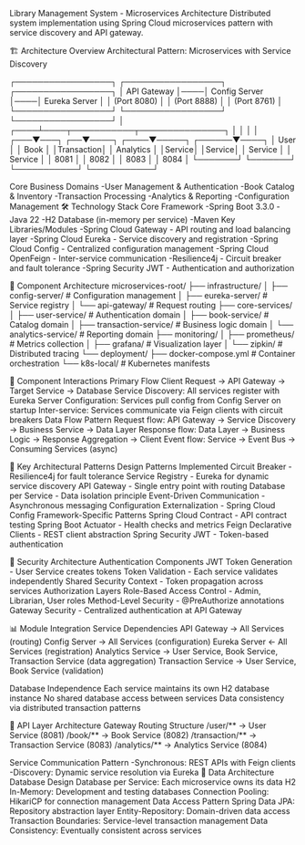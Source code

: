 Library Management System - Microservices Architecture
Distributed system implementation using Spring Cloud microservices pattern with service discovery and API gateway.

🏗️ Architecture Overview
Architectural Pattern: Microservices with Service Discovery

┌─────────────────┐    ┌─────────────────┐    ┌─────────────────┐
│   API Gateway   │────│  Config Server  │────│  Eureka Server  │
│    (Port 8080)  │    │   (Port 8888)   │    │   (Port 8761)   │
└─────────────────┘    └─────────────────┘    └─────────────────┘
         │
    ┌────┴────┬───────────┬───────────────┐
    │         │           │               │
┌───▼───┐ ┌──▼────┐ ┌────▼─────┐ ┌──────▼────┐
│ User  │ │ Book  │ │Transaction│ │ Analytics │
│Service│ │Service│ │ Service   │ │  Service  │
│ 8081  │ │ 8082  │ │   8083    │ │   8084    │
└───────┘ └───────┘ └───────────┘ └───────────┘


Core Business Domains
  -User Management & Authentication
  -Book Catalog & Inventory
  -Transaction Processing
  -Analytics & Reporting
  -Configuration Management
🛠️ Technology Stack
Core Framework
  -Spring Boot 3.3.0
  -Java 22
  -H2 Database (in-memory per service)
  -Maven
Key Libraries/Modules
  -Spring Cloud Gateway - API routing and load balancing layer
  -Spring Cloud Eureka - Service discovery and registration
  -Spring Cloud Config - Centralized configuration management
  -Spring Cloud OpenFeign - Inter-service communication
  -Resilience4j - Circuit breaker and fault tolerance
  -Spring Security JWT - Authentication and authorization

📁 Component Architecture
    microservices-root/
    ├── infrastructure/
    │   ├── config-server/     # Configuration management
    │   ├── eureka-server/     # Service registry
    │   └── api-gateway/       # Request routing
    ├── core-services/
    │   ├── user-service/      # Authentication domain
    │   ├── book-service/      # Catalog domain
    │   ├── transaction-service/  # Business logic domain
    │   └── analytics-service/ # Reporting domain
    ├── monitoring/
    │   ├── prometheus/        # Metrics collection
    │   ├── grafana/          # Visualization layer
    │   └── zipkin/           # Distributed tracing
    └── deployment/
        ├── docker-compose.yml # Container orchestration
        └── k8s-local/        # Kubernetes manifests


🔄 Component Interactions
  Primary Flow
    Client Request → API Gateway → Target Service → Database
    Service Discovery: All services register with Eureka Server
    Configuration: Services pull config from Config Server on startup
    Inter-service: Services communicate via Feign clients with circuit breakers
  Data Flow Pattern
    Request flow: API Gateway → Service Discovery → Business Service → Data Layer
    Response flow: Data Layer → Business Logic → Response Aggregation → Client
    Event flow: Service → Event Bus → Consuming Services (async)

🎯 Key Architectural Patterns
  Design Patterns Implemented
    Circuit Breaker - Resilience4j for fault tolerance
    Service Registry - Eureka for dynamic service discovery
    API Gateway - Single entry point with routing
    Database per Service - Data isolation principle
    Event-Driven Communication - Asynchronous messaging
    Configuration Externalization - Spring Cloud Config
  Framework-Specific Patterns
    Spring Cloud Contract - API contract testing
    Spring Boot Actuator - Health checks and metrics
    Feign Declarative Clients - REST client abstraction
    Spring Security JWT - Token-based authentication

🔐 Security Architecture
  Authentication Components
    JWT Token Generation - User Service creates tokens
    Token Validation - Each service validates independently
    Shared Security Context - Token propagation across services
  Authorization Layers
    Role-Based Access Control - Admin, Librarian, User roles
    Method-Level Security - @PreAuthorize annotations
    Gateway Security - Centralized authentication at API Gateway

📊 Module Integration
  Service Dependencies
  API Gateway → All Services (routing)
  Config Server → All Services (configuration)
  Eureka Server ← All Services (registration)
  Analytics Service → User Service, Book Service, Transaction Service (data aggregation)
  Transaction Service → User Service, Book Service (validation)

Database Independence
  Each service maintains its own H2 database instance
  No shared database access between services
  Data consistency via distributed transaction patterns

🚀 API Layer Architecture
  Gateway Routing Structure
    /user/**     → User Service (8081)
    /book/**     → Book Service (8082) 
    /transaction/** → Transaction Service (8083)
    /analytics/** → Analytics Service (8084)

Service Communication Pattern
  -Synchronous: REST APIs with Feign clients
  -Discovery: Dynamic service resolution via Eureka
💾 Data Architecture
  Database Design
    Database per Service: Each microservice owns its data
    H2 In-Memory: Development and testing databases
    Connection Pooling: HikariCP for connection management
  Data Access Pattern
    Spring Data JPA: Repository abstraction layer
    Entity-Repository: Domain-driven data access
    Transaction Boundaries: Service-level transaction management
    Data Consistency: Eventually consistent across services